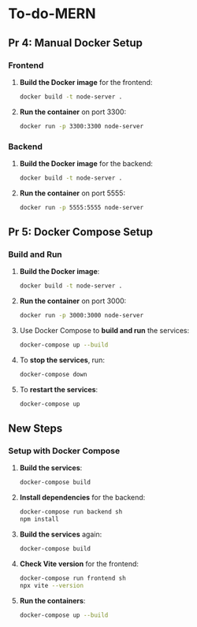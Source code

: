 # To-do-MERN

## Pr 4: Manual Docker Setup

### Frontend
1. **Build the Docker image** for the frontend:
   ```bash
   docker build -t node-server .
   ```
2. **Run the container** on port 3300:
   ```bash
   docker run -p 3300:3300 node-server
   ```

### Backend
1. **Build the Docker image** for the backend:
   ```bash
   docker build -t node-server .
   ```
2. **Run the container** on port 5555:
   ```bash
   docker run -p 5555:5555 node-server
   ```

## Pr 5: Docker Compose Setup

### Build and Run

1. **Build the Docker image**:
   ```bash
   docker build -t node-server .
   ```

2. **Run the container** on port 3000:
   ```bash
   docker run -p 3000:3000 node-server
   ```

3. Use Docker Compose to **build and run** the services:
   ```bash
   docker-compose up --build
   ```

4. To **stop the services**, run:
   ```bash
   docker-compose down
   ```

5. To **restart the services**:
   ```bash
   docker-compose up
   ```

## New Steps

### Setup with Docker Compose

1. **Build the services**:
   ```bash
   docker-compose build
   ```

2. **Install dependencies** for the backend:
   ```bash
   docker-compose run backend sh
   npm install
   ```

3. **Build the services** again:
   ```bash
   docker-compose build
   ```

4. **Check Vite version** for the frontend:
   ```bash
   docker-compose run frontend sh
   npx vite --version
   ```

5. **Run the containers**:
   ```bash
   docker-compose up --build
   ```
